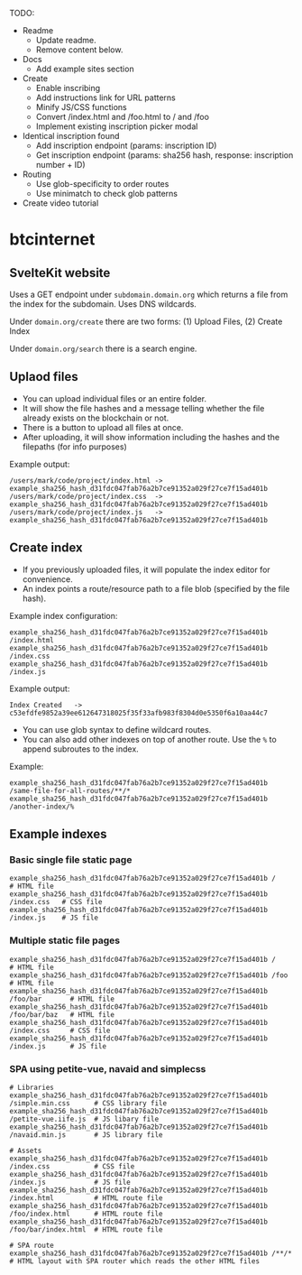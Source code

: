 TODO:
- Readme
  - Update readme.
  - Remove content below.
- Docs
  - Add example sites section
- Create
  - Enable inscribing
  - Add instructions link for URL patterns
  - Minify JS/CSS functions
  - Convert /index.html and /foo.html to / and /foo
  - Implement existing inscription picker modal
- Identical inscription found
  - Add inscription endpoint (params: inscription ID)
  - Get inscription endpoint (params: sha256 hash, response: inscription number + ID)
- Routing
  - Use glob-specificity to order routes
  - Use minimatch to check glob patterns
- Create video tutorial

# btcinternet

## SvelteKit website

Uses a GET endpoint under `subdomain.domain.org` which returns a file from the index for the subdomain.
Uses DNS wildcards.

Under `domain.org/create` there are two forms: (1) Upload Files, (2) Create Index

Under `domain.org/search` there is a search engine.

## Uplaod files

* You can upload individual files or an entire folder.
* It will show the file hashes and a message telling whether the file already exists on the blockchain or not.
* There is a button to upload all files at once.
* After uploading, it will show information including the hashes and the filepaths (for info purposes)

Example output:
```
/users/mark/code/project/index.html -> example_sha256_hash_d31fdc047fab76a2b7ce91352a029f27ce7f15ad401b
/users/mark/code/project/index.css  -> example_sha256_hash_d31fdc047fab76a2b7ce91352a029f27ce7f15ad401b
/users/mark/code/project/index.js   -> example_sha256_hash_d31fdc047fab76a2b7ce91352a029f27ce7f15ad401b
```

## Create index

* If you previously uploaded files, it will populate the index editor for convenience.
* An index points a route/resource path to a file blob (specified by the file hash).

Example index configuration:
```
example_sha256_hash_d31fdc047fab76a2b7ce91352a029f27ce7f15ad401b /index.html
example_sha256_hash_d31fdc047fab76a2b7ce91352a029f27ce7f15ad401b /index.css
example_sha256_hash_d31fdc047fab76a2b7ce91352a029f27ce7f15ad401b /index.js
```

Example output:
```
Index Created   -> c53efdfe9852a39ee612647318025f35f33afb983f8304d0e5350f6a10aa44c7
```

* You can use glob syntax to define wildcard routes.
* You can also add other indexes on top of another route. Use the `%` to append subroutes to the index.

Example:
```
example_sha256_hash_d31fdc047fab76a2b7ce91352a029f27ce7f15ad401b /same-file-for-all-routes/**/*
example_sha256_hash_d31fdc047fab76a2b7ce91352a029f27ce7f15ad401b /another-index/%
```

## Example indexes

### Basic single file static page
```
example_sha256_hash_d31fdc047fab76a2b7ce91352a029f27ce7f15ad401b /            # HTML file
example_sha256_hash_d31fdc047fab76a2b7ce91352a029f27ce7f15ad401b /index.css   # CSS file
example_sha256_hash_d31fdc047fab76a2b7ce91352a029f27ce7f15ad401b /index.js    # JS file
```

### Multiple static file pages
```
example_sha256_hash_d31fdc047fab76a2b7ce91352a029f27ce7f15ad401b /              # HTML file
example_sha256_hash_d31fdc047fab76a2b7ce91352a029f27ce7f15ad401b /foo           # HTML file
example_sha256_hash_d31fdc047fab76a2b7ce91352a029f27ce7f15ad401b /foo/bar       # HTML file
example_sha256_hash_d31fdc047fab76a2b7ce91352a029f27ce7f15ad401b /foo/bar/baz   # HTML file
example_sha256_hash_d31fdc047fab76a2b7ce91352a029f27ce7f15ad401b /index.css     # CSS file
example_sha256_hash_d31fdc047fab76a2b7ce91352a029f27ce7f15ad401b /index.js      # JS file
```


### SPA using petite-vue, navaid and simplecss
```
# Libraries
example_sha256_hash_d31fdc047fab76a2b7ce91352a029f27ce7f15ad401b /simple.min.css      # CSS library file
example_sha256_hash_d31fdc047fab76a2b7ce91352a029f27ce7f15ad401b /petite-vue.iife.js  # JS libary file
example_sha256_hash_d31fdc047fab76a2b7ce91352a029f27ce7f15ad401b /navaid.min.js       # JS library file

# Assets
example_sha256_hash_d31fdc047fab76a2b7ce91352a029f27ce7f15ad401b /index.css           # CSS file
example_sha256_hash_d31fdc047fab76a2b7ce91352a029f27ce7f15ad401b /index.js            # JS file
example_sha256_hash_d31fdc047fab76a2b7ce91352a029f27ce7f15ad401b /index.html          # HTML route file
example_sha256_hash_d31fdc047fab76a2b7ce91352a029f27ce7f15ad401b /foo/index.html      # HTML route file
example_sha256_hash_d31fdc047fab76a2b7ce91352a029f27ce7f15ad401b /foo/bar/index.html  # HTML route file

# SPA route
example_sha256_hash_d31fdc047fab76a2b7ce91352a029f27ce7f15ad401b /**/*                # HTML layout with SPA router which reads the other HTML files
```
